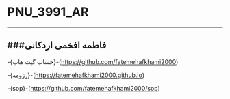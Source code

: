 # PNU_3991_AR
----------
###فاطمه افخمی اردکانی
----------
-{حساب گیت هاب}-(https://github.com/fatemehafkhami2000)

-{رزومه}-(https://fatemehafkhami2000.github.io)

-{sop}-(https://github.com/fatemehafkhami2000/sop)
